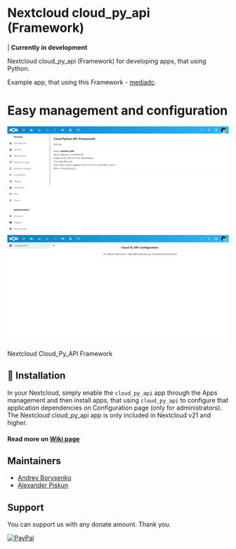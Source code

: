 # Nextcloud cloud_py_api (Framework)

| **Currently in development**

Nextcloud cloud_py_api (Framework) for developing apps, that using Python.

Example app, that using this Framework - [mediadc](https://github.com/andrey18106/mediadc).

# Easy management and configuration

![Admin settings](/screenshots/admin-settings.png)
![Admin settings](/screenshots/configuration.png)

Nextcloud Cloud_Py_API Framework

## 🚀 Installation

In your Nextcloud, simply enable the `cloud_py_api` app through the Apps management
and then install apps, that using `cloud_py_api` to configure that application dependencies on Configuration page (only for administrators).
The Nextcloud cloud_py_api app is only included in Nextcloud v21 and higher.
#### Read more on [Wiki page](https://github.com/bigcat88/cloud_py_api/wiki)

## Maintainers

* [Andrey Borysenko](https://github.com/andrey18106)
* [Alexander Piskun](https://github.com/bigcat88)

## Support

You can support us with any donate amount. Thank you.

[![PayPal](https://www.paypalobjects.com/en_US/i/btn/btn_donate_LG.gif)](https://www.paypal.com/donate?hosted_button_id=H5PLJJMWLDNJQ)